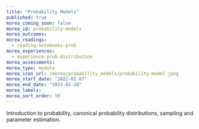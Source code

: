 ```yaml
---
title: "Probability Models"
published: true
morea_coming_soon: false
morea_id: probability-models
morea_outcomes:
morea_readings:
  - reading-notebooks-prob
morea_experiences:
  - experience-prob-distribution
morea_assessments:
morea_type: module
morea_icon_url: /morea/probability_models/probability-model.jpeg
morea_start_date: "2022-02-07"
morea_end_date: "2022-02-20"
morea_labels: 
morea_sort_order: 50
---
```


Introduction to probability, canonical probability distributions, sampling and parameter estimation.
